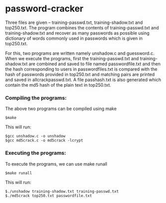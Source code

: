 # password-cracker
Three files are given – training-passwd.txt, training-shadow.txt and top250.txt. The program combines the contents of training-passwd.txt and training-shadow.txt and recover as many passwords as possible using dictionary of words commonly used in passwords which is given in top250.txt.

For this, two programs are written namely unshadow.c and guessword.c. When we execute the programs, first the training-passwd.txt and training-shadow.txt are combined and saved to file named passwordfile.txt and then the hash corresponding to users in passwordfiles.txt is compared with the hash of passwords provided in top250.txt and matching pairs are printed and saved in allcrackpasswd.txt. A file passhash.txt is also generated which contain the md5 hash of the plain text in top250.txt.

### **Compiling the programs:**

The above two programs can be compiled using make

    $make
This will run:
  
    $gcc unshadow.c -o unshadow
    $gcc md5crack.c -o md5crack -lcrypt

### **Executing the programs:**
To execute the programs, we can use make runall
    
    $make runall
This will run:
    
    $./unshadow training-shadow.txt training-passwd.txt
    $./md5crack top250.txt passwordfile.txt
